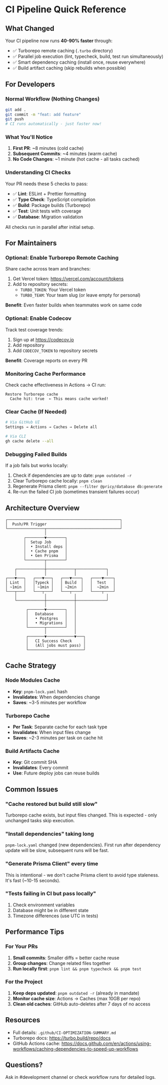 # CI Pipeline Quick Reference

## What Changed

Your CI pipeline now runs **40-90% faster** through:

- ✅ Turborepo remote caching (`.turbo` directory)
- ✅ Parallel job execution (lint, typecheck, build, test run simultaneously)
- ✅ Smart dependency caching (install once, reuse everywhere)
- ✅ Build artifact caching (skip rebuilds when possible)

## For Developers

### Normal Workflow (Nothing Changes)

```bash
git add .
git commit -m "feat: add feature"
git push
# CI runs automatically - just faster now!
```

### What You'll Notice

1. **First PR**: ~8 minutes (cold cache)
2. **Subsequent Commits**: ~4 minutes (warm cache)
3. **No Code Changes**: ~1 minute (hot cache - all tasks cached)

### Understanding CI Checks

Your PR needs these 5 checks to pass:

- ✅ **Lint**: ESLint + Prettier formatting
- ✅ **Type Check**: TypeScript compilation
- ✅ **Build**: Package builds (Turborepo)
- ✅ **Test**: Unit tests with coverage
- ✅ **Database**: Migration validation

All checks run in parallel after initial setup.

## For Maintainers

### Optional: Enable Turborepo Remote Caching

Share cache across team and branches:

1. Get Vercel token: https://vercel.com/account/tokens
2. Add to repository secrets:
   - `TURBO_TOKEN`: Your Vercel token
   - `TURBO_TEAM`: Your team slug (or leave empty for personal)

**Benefit**: Even faster builds when teammates work on same code

### Optional: Enable Codecov

Track test coverage trends:

1. Sign up at https://codecov.io
2. Add repository
3. Add `CODECOV_TOKEN` to repository secrets

**Benefit**: Coverage reports on every PR

### Monitoring Cache Performance

Check cache effectiveness in Actions → CI run:

```
Restore Turborepo cache
  Cache hit: true  ← This means cache worked!
```

### Clear Cache (If Needed)

```bash
# Via GitHub UI
Settings → Actions → Caches → Delete all

# Via CLI
gh cache delete --all
```

### Debugging Failed Builds

If a job fails but works locally:

1. Check if dependencies are up to date: `pnpm outdated -r`
2. Clear Turborepo cache locally: `pnpm clean`
3. Regenerate Prisma client: `pnpm --filter @pricy/database db:generate`
4. Re-run the failed CI job (sometimes transient failures occur)

## Architecture Overview

```
┌─────────────────────────────────────────────────┐
│  Push/PR Trigger                                │
└────────────────┬────────────────────────────────┘
                 │
        ┌────────▼────────┐
        │  Setup Job      │
        │  • Install deps │
        │  • Cache pnpm   │
        │  • Gen Prisma   │
        └────────┬────────┘
                 │
    ┌────────────┼────────────┬─────────────┐
    │            │            │             │
┌───▼───┐   ┌───▼───┐   ┌───▼────┐   ┌────▼────┐
│ Lint  │   │Typeck │   │ Build  │   │  Test   │
│ ~1min │   │ ~1min │   │ ~2min  │   │  ~2min  │
└───┬───┘   └───┬───┘   └───┬────┘   └────┬────┘
    │            │            │             │
    └────────────┼────────────┼─────────────┘
                 │            │
         ┌───────▼────────┐   │
         │   Database     │   │
         │   • Postgres   │   │
         │   • Migrations │   │
         └───────┬────────┘   │
                 │            │
         ┌───────▼────────────▼───┐
         │   CI Success Check     │
         │   (All jobs must pass) │
         └────────────────────────┘
```

## Cache Strategy

### Node Modules Cache

- **Key**: `pnpm-lock.yaml` hash
- **Invalidates**: When dependencies change
- **Saves**: ~3-5 minutes per workflow

### Turborepo Cache

- **Per Task**: Separate cache for each task type
- **Invalidates**: When input files change
- **Saves**: ~2-3 minutes per task on cache hit

### Build Artifacts Cache

- **Key**: Git commit SHA
- **Invalidates**: Every commit
- **Use**: Future deploy jobs can reuse builds

## Common Issues

### "Cache restored but build still slow"

Turborepo cache exists, but input files changed. This is expected - only unchanged tasks skip execution.

### "Install dependencies" taking long

`pnpm-lock.yaml` changed (new dependencies). First run after dependency update will be slow, subsequent runs will be fast.

### "Generate Prisma Client" every time

This is intentional - we don't cache Prisma client to avoid type staleness. It's fast (~10-15 seconds).

### "Tests failing in CI but pass locally"

1. Check environment variables
2. Database might be in different state
3. Timezone differences (use UTC in tests)

## Performance Tips

### For Your PRs

1. **Small commits**: Smaller diffs = better cache reuse
2. **Group changes**: Change related files together
3. **Run locally first**: `pnpm lint && pnpm typecheck && pnpm test`

### For the Project

1. **Keep deps updated**: `pnpm outdated -r` (already in mandate)
2. **Monitor cache size**: Actions → Caches (max 10GB per repo)
3. **Clean old caches**: GitHub auto-deletes after 7 days of no access

## Resources

- Full details: `.github/CI-OPTIMIZATION-SUMMARY.md`
- Turborepo docs: https://turbo.build/repo/docs
- GitHub Actions cache: https://docs.github.com/en/actions/using-workflows/caching-dependencies-to-speed-up-workflows

## Questions?

Ask in #development channel or check workflow runs for detailed logs.
